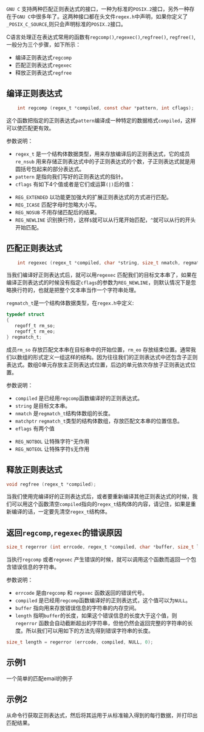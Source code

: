 `GNU C` 支持两种匹配正则表达式的接口，一种为标准的`POSIX.2`接口，另外一种存在于`GNU C`中很多年了。这两种接口都在头文件`regex.h`中声明，如果你定义了`_POSIX_C_SOURCE`,则只会声明标准的`POSIX.2`接口。

C语言处理正在表达式常用的函数有`regcomp()`,`regexec()`,`regfree()`, `regfree()`,一般分为三个步骤，如下所示：

* 编译正则表达式`regcomp`
* 匹配正则表达式`regexec`
* 释放正则表达式`regfree`


## 编译正则表达式

```c
	int regcomp (regex_t *compiled, const char *pattern, int cflags);
```

这个函数把指定的正则表达式`pattern`编译成一种特定的数据格式`compiled`，这样可以使匹配更有效。


参数说明：

* `regex_t` 是一个结构体数据类型，用来存放编译后的正则表达式，它的成员`re_nsub` 用来存储正则表达式中的子正则表达式的个数，子正则表达式就是用圆括号包起来的部分表达式。
* `pattern` 是指向我们写好的正则表达式的指针。
* `cflags` 有如下4个值或者是它们或运算`(|)`后的值：
- `REG_EXTENDED` 以功能更加强大的扩展正则表达式的方式进行匹配。
- `REG_ICASE` 匹配字母时忽略大小写。
- `REG_NOSUB` 不用存储匹配后的结果。
- `REG_NEWLINE` 识别换行符，这样`$`就可以从行尾开始匹配，`^`就可以从行的开头开始匹配。

## 匹配正则表达式

```c
	int regexec (regex_t *compiled, char *string, size_t nmatch, regmatch_t matchptr [], int eflags);
```

当我们编译好正则表达式后，就可以用`regexec` 匹配我们的目标文本串了，如果在编译正则表达式的时候没有指定`cflags`的参数为`REG_NEWLINE`，则默认情况下是忽略换行符的，也就是把整个文本串当作一个字符串处理。


`regmatch_t`是一个结构体数据类型，在`regex.h`中定义:

```c
typedef struct
{
   regoff_t rm_so;
   regoff_t rm_eo;
} regmatch_t;
```

成员`rm_so` 存放匹配文本串在目标串中的开始位置，`rm_eo` 存放结束位置。通常我们以数组的形式定义一组这样的结构。因为往往我们的正则表达式中还包含子正则表达式。数组0单元存放主正则表达式位置，后边的单元依次存放子正则表达式位置。

参数说明：
* `compiled` 是已经用`regcomp`函数编译好的正则表达式。
* `string` 是目标文本串。
* `nmatch` 是`regmatch_t`结构体数组的长度。
* `matchptr` `regmatch_t`类型的结构体数组，存放匹配文本串的位置信息。
* `eflags` 有两个值

- `REG_NOTBOL` 让特殊字符`^`无作用
- `REG_NOTEOL` 让特殊字符`$`无作用

## 释放正则表达式

```c
void regfree (regex_t *compiled);
```

当我们使用完编译好的正则表达式后，或者要重新编译其他正则表达式的时候，我们可以用这个函数清空`compiled`指向的`regex_t`结构体的内容，请记住，如果是重新编译的话，一定要先清空`regex_t`结构体。


## 返回`regcomp`,`regexec`的错误原因

```c
size_t regerror (int errcode, regex_t *compiled, char *buffer, size_t length);
```

当执行`regcomp` 或者`regexec` 产生错误的时候，就可以调用这个函数而返回一个包含错误信息的字符串。

参数说明：
* `errcode` 是由`regcomp` 和 `regexec` 函数返回的错误代号。
* `compiled` 是已经用`regcomp`函数编译好的正则表达式，这个值可以为`NULL`。
* `buffer` 指向用来存放错误信息的字符串的内存空间。
* `length` 指明`buffer`的长度，如果这个错误信息的长度大于这个值，则`regerror` 函数会自动截断超出的字符串，但他仍然会返回完整的字符串的长度。所以我们可以用如下的方法先得到错误字符串的长度。

```c
size_t length = regerror (errcode, compiled, NULL, 0);
```

## 示例1

一个简单的匹配email的例子

## 示例2

从命令行获取正则表达式，然后将其运用于从标准输入得到的每行数据，并打印出匹配结果。

